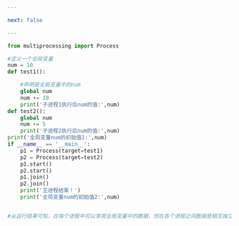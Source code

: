 ```yaml
---

next: false

---
```




<BlogInfo id="487" title="10.进程间的通信" author="白日梦想猿" pv=0 read_times=0 pre_cost_time="0分24秒" category="并发编程" tag_list="['并发编程']" create_time="2020.04.30 16:25:31" update_time="2020.04.30 17:23:19" />

```python
from multiprocessing import Process

#定义一个全局变量
num = 10
def test1():

    #声明是全局变量中的num
    global num
    num += 10
    print('子进程1执行后num的值:',num)
def test2():
    global num
    num += 5
    print('子进程2执行后num的值:',num)
print('全局变量num的初始值1:',num)
if __name__ == '__main__':
    p1 = Process(target=test1)
    p2 = Process(target=test2)
    p1.start()
    p2.start()
    p1.join()
    p2.join()
    print('主进程结束！')
    print('全局变量num的初始值2:',num)


#从运行结果可知，在每个进程中可以享用全局变量中的数据，但在各个进程之间数据是相互独立的，互不干扰
```



<ActionBox />
